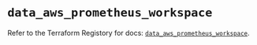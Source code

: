 # `data_aws_prometheus_workspace`

Refer to the Terraform Registory for docs: [`data_aws_prometheus_workspace`](https://registry.terraform.io/providers/hashicorp/aws/4.66.0/docs/data-sources/prometheus_workspace).

